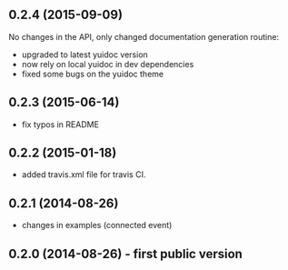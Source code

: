 ## 0.2.4 (2015-09-09)

No changes in the API, only changed documentation generation routine:

* upgraded to latest yuidoc version
* now rely on local yuidoc in dev dependencies
* fixed some bugs on the yuidoc theme

## 0.2.3 (2015-06-14)

* fix typos in README

## 0.2.2 (2015-01-18)

* added travis.xml file for travis CI.

## 0.2.1 (2014-08-26)

* changes in examples (connected event)

## 0.2.0 (2014-08-26) - first public version

